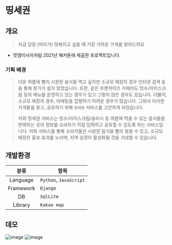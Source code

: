 # 띵세권

## 개요
> 지금 당장 (머리가) 띵해지고 싶을 때 가장 가까운 가게를 찾아드려요
- 멋쟁이사자처럼 2021년 해커톤에 제출한 프로젝트입니다.

### 기획 배경

> 더운 여름에 빨리 시원한 음식을 먹고 싶지만 소규모 매장의 경우 인터넷 검색 등을 통해 찾기가 쉽지 않았습니다. 또한, 같은 프랜차이즈 카페라도 빙수/아이스크림 등의 메뉴를 운영하고 있는 경우가 있고 그렇지 않은 경우도 있습니다. 더불어, 소규모 매장의 경우, 마케팅을 집행하기 어려운 경우가 많습니다. 그래서 이러한 가게들을 찾고, 공유하기 위해 `띵세권` 서비스를 고안하게 되었습니다.
>
> 저희 띵세권 서비스는 빙수/아이스크림/슬러시 등 여름에 먹을 수 있는 음식들을 판매하는 곳의 정보를 소비자가 직접 입력하고 공유할 수 있도록 하는 서비스입니다. 저희 서비스를 통해 소비자들은 시원한 음식을 빨리 찾을 수 있고, 소규모 매장은 홍보 효과를 누리며, 지역 상권이 활성화될 것을 기대할 수 있습니다.

## 개발환경

|분류|항목|
|:---:|---|
| Language | `Python`, `JavaScript` |
| Framework | `Django`|
| DB | `SqlLite` |
| Library | `Kakao map` |

## 데모
![image](https://user-images.githubusercontent.com/67419004/129440432-5bb33512-082c-4e2b-b5ee-2a581e3f52a8.png)
![image](https://user-images.githubusercontent.com/67419004/129440472-a7a592e2-da4c-46df-9470-8181949a3eac.png)
